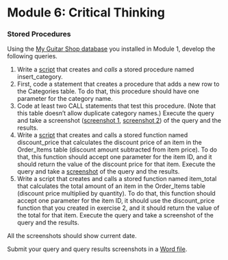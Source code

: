 # Module 6: Critical Thinking

### Stored Procedures

Using the [My Guitar Shop database](../CriticalThinking1/1-1_create_my_guitar_shop.sql) you installed in Module 1, develop the following queries.

1. Write a [script](./6-1_CREATE_PROCEDURE_insert_category.sql) that creates and *calls* a stored procedure named insert_category.
2. First, code a statement that creates a procedure that adds a new row to the Categories table. To do that, this procedure should have one  parameter for the category name.
3. Code at least two CALL statements that test this procedure. (Note  that this table doesn’t allow duplicate category names.) Execute the  query and take a screenshot ([screenshot 1](./6-1a_CREATE_PROCEDURE_insert_category.png), [screenshot 2](./6-1b_CREATE_PROCEDURE_insert_category.png)) of the query and the results.
4. Write a [script](./6-4_CREATE_FUNCTION_discount_price.sql) that creates and calls a stored function named  discount_price that calculates the discount price of an item in the  Order_Items table (discount amount subtracted from item price). To do  that, this function should accept one parameter for the item ID, and it  should return the value of the discount price for that item. Execute the query and take a [screenshot](./6-4_CREATE_FUNCTION_discount_price.png) of the query and the results.
5. Write a script that creates and calls a stored function named  item_total that calculates the total amount of an item in the  Order_Items table (discount price multiplied by quantity). To do that,  this function should accept one parameter for the item ID, it should use the discount_price function that you created in exercise 2, and it  should return the value of the total for that item. Execute the query  and take a screenshot of the query and the results.

All the screenshots should show current date.

Submit your query and query results screenshots in a [Word file](./CT6_Stored_Functions_and_Procedures.docx).

